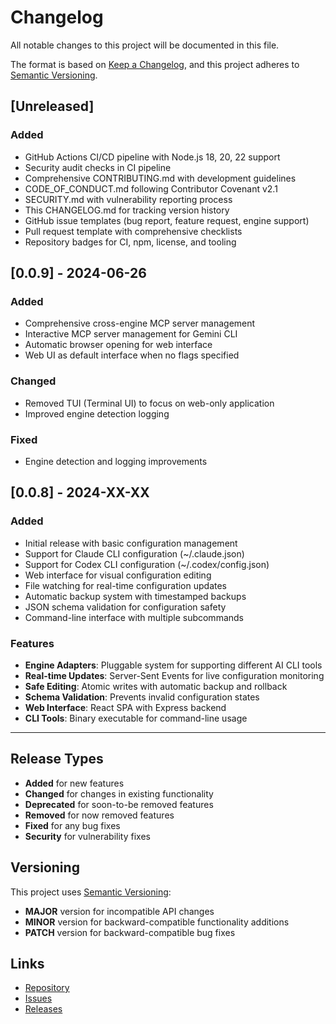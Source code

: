 # Changelog

All notable changes to this project will be documented in this file.

The format is based on [Keep a Changelog](https://keepachangelog.com/en/1.0.0/),
and this project adheres to [Semantic Versioning](https://semver.org/spec/v2.0.0.html).

## [Unreleased]

### Added
- GitHub Actions CI/CD pipeline with Node.js 18, 20, 22 support
- Security audit checks in CI pipeline
- Comprehensive CONTRIBUTING.md with development guidelines
- CODE_OF_CONDUCT.md following Contributor Covenant v2.1
- SECURITY.md with vulnerability reporting process
- This CHANGELOG.md for tracking version history
- GitHub issue templates (bug report, feature request, engine support)
- Pull request template with comprehensive checklists
- Repository badges for CI, npm, license, and tooling

## [0.0.9] - 2024-06-26

### Added
- Comprehensive cross-engine MCP server management
- Interactive MCP server management for Gemini CLI
- Automatic browser opening for web interface
- Web UI as default interface when no flags specified

### Changed
- Removed TUI (Terminal UI) to focus on web-only application
- Improved engine detection logging

### Fixed
- Engine detection and logging improvements

## [0.0.8] - 2024-XX-XX

### Added
- Initial release with basic configuration management
- Support for Claude CLI configuration (~/.claude.json)
- Support for Codex CLI configuration (~/.codex/config.json)
- Web interface for visual configuration editing
- File watching for real-time configuration updates
- Automatic backup system with timestamped backups
- JSON schema validation for configuration safety
- Command-line interface with multiple subcommands

### Features
- **Engine Adapters**: Pluggable system for supporting different AI CLI tools
- **Real-time Updates**: Server-Sent Events for live configuration monitoring
- **Safe Editing**: Atomic writes with automatic backup and rollback
- **Schema Validation**: Prevents invalid configuration states
- **Web Interface**: React SPA with Express backend
- **CLI Tools**: Binary executable for command-line usage

---

## Release Types

- **Added** for new features
- **Changed** for changes in existing functionality
- **Deprecated** for soon-to-be removed features
- **Removed** for now removed features
- **Fixed** for any bug fixes
- **Security** for vulnerability fixes

## Versioning

This project uses [Semantic Versioning](https://semver.org/):
- **MAJOR** version for incompatible API changes
- **MINOR** version for backward-compatible functionality additions
- **PATCH** version for backward-compatible bug fixes

## Links

- [Repository](https://github.com/snowfort-ai/config)
- [Issues](https://github.com/snowfort-ai/config/issues)
- [Releases](https://github.com/snowfort-ai/config/releases)